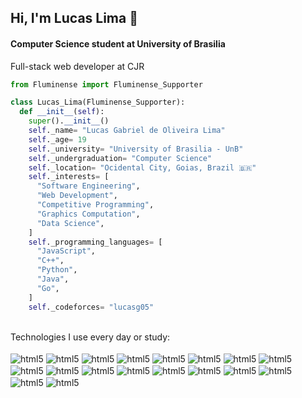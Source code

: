 ## Hi, I'm Lucas Lima 👋
#### Computer Science student at University of Brasilia
Full-stack web developer at CJR
```python
from Fluminense import Fluminense_Supporter

class Lucas_Lima(Fluminense_Supporter):
  def __init__(self):
    super().__init__()
    self._name= "Lucas Gabriel de Oliveira Lima"
    self._age= 19
    self._university= "University of Brasilia - UnB"
    self._undergraduation= "Computer Science"
    self._location= "Ocidental City, Goias, Brazil 🇧🇷"
    self._interests= [
      "Software Engineering",
      "Web Development",
      "Competitive Programming",
      "Graphics Computation",
      "Data Science",
    ]
    self._programming_languages= [
      "JavaScript",
      "C++",
      "Python",
      "Java",
      "Go",
    ]
    self._codeforces= "lucasg05"
```

<br>
Technologies I use every day or study:

<div id="techs"><br>
  <img align="center" alt="html5" src="https://img.shields.io/badge/TypeScript-007ACC?style=for-the-badge&logo=typescript&logoColor=white">
  <img align="center" alt="html5" src="https://img.shields.io/badge/JavaScript-F7DF1E?style=for-the-badge&logo=javascript&logoColor=black">
  <img align="center" alt="html5" src="https://img.shields.io/badge/nestjs-E0234E?style=for-the-badge&logo=nestjs&logoColor=white">
  <img align="center" alt="html5" src="https://img.shields.io/badge/-jest-%23C21325?style=for-the-badge&logo=jest&logoColor=white">
  <img align="center" alt="html5" src="https://img.shields.io/badge/React-20232A?style=for-the-badge&logo=react&logoColor=61DAFB">
  <img align="center" alt="html5" src="https://img.shields.io/badge/Next-black?style=for-the-badge&logo=next.js&logoColor=white">
  <img align="center" alt="html5" src="https://img.shields.io/badge/CSS3-1572B6?style=for-the-badge&logo=css3&logoColor=whit">
  <img align="center" alt="html5" src="https://img.shields.io/badge/HTML5-E34F26?style=for-the-badge&logo=html5&logoColor=white">
  <img align="center" alt="html5" src="https://img.shields.io/badge/Node.js-43853D?style=for-the-badge&logo=node.js&logoColor=white">
  <img align="center" alt="html5" src="https://img.shields.io/badge/Prisma-3982CE?style=for-the-badge&logo=Prisma&logoColor=white">
  <img align="center" alt="html5" src="https://img.shields.io/badge/postgres-%23316192.svg?style=for-the-badge&logo=postgresql&logoColor=white">
  <img align="center" alt="html5" src="https://img.shields.io/badge/Python-FFD43B?style=for-the-badge&logo=python&logoColor=blue">
  <img align="center" alt="html5" src="https://img.shields.io/badge/Jupyter-F37626.svg?&style=for-the-badge&logo=Jupyter&logoColor=white">
  <img align="center" alt="html5" src="https://img.shields.io/badge/Pandas-2C2D72?style=for-the-badge&logo=pandas&logoColor=white">
  <img align="center" alt="html5" src="https://img.shields.io/badge/Numpy-777BB4?style=for-the-badge&logo=numpy&logoColor=white">
  <img align="center" alt="html5" src="https://img.shields.io/badge/C%2B%2B-00599C?style=for-the-badge&logo=c%2B%2B&logoColor=white">
  <img align="center" alt="html5" src="https://img.shields.io/badge/Java-ED8B00?style=for-the-badge&logo=openjdk&logoColor=white">
  <img align="center" alt="html5" src="https://img.shields.io/badge/Go-00ADD8?style=for-the-badge&logo=go&logoColor=white">
</div>

